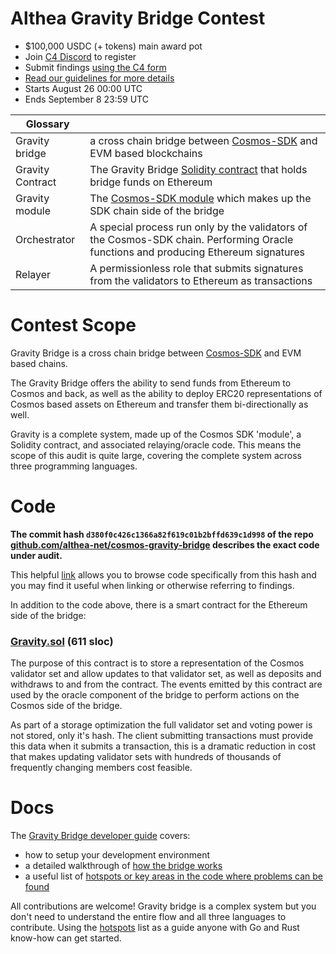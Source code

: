 # Althea Gravity Bridge Contest 
- $100,000 USDC (+ tokens) main award pot
- Join [C4 Discord](https://discord.gg/EY5dvm3evD) to register
- Submit findings [using the C4 form](https://code423n4.com/2021-08-althea-gravity-bridge-contest/submit)
- [Read our guidelines for more details](https://docs.code4rena.com/roles/wardens)
- Starts August 26 00:00 UTC
- Ends September 8 23:59 UTC

| Glossary| |
|-------------------------------|------------------------------------------------------|
| Gravity bridge | a cross chain bridge between [Cosmos-SDK](https://github.com/cosmos/cosmos-sdk/) and EVM based blockchains |
| Gravity Contract | The Gravity Bridge [Solidity contract](https://github.com/althea-net/cosmos-gravity-bridge/blob/main/solidity/contracts/Gravity.sol) that holds bridge funds on Ethereum  |
| Gravity module | The [Cosmos-SDK module](https://docs.cosmos.network/master/building-modules/intro.html) which makes up the SDK chain side of the bridge |
| Orchestrator | A special process run only by the validators of the Cosmos-SDK chain. Performing Oracle functions and producing Ethereum signatures |
| Relayer | A permissionless role that submits signatures from the validators to Ethereum as transactions |

# Contest Scope

Gravity Bridge is a cross chain bridge between [Cosmos-SDK](https://github.com/cosmos/cosmos-sdk/) and EVM based chains.

The Gravity Bridge offers the ability to send funds from Ethereum to Cosmos and back, as well as the ability to deploy ERC20 representations of Cosmos based assets on Ethereum and transfer them bi-directionally as well.

Gravity is a complete system, made up of the Cosmos SDK 'module', a Solidity contract, and associated relaying/oracle code. This means the scope of this audit is quite large, covering the complete system across three programming languages.

# Code

**The commit hash `d380f0c426c1366a82f619c01b2bffd639c1d998` of the repo [github.com/althea-net/cosmos-gravity-bridge](https://github.com/althea-net/cosmos-gravity-bridge/) describes the exact code under audit.**

This helpful [link](https://github.com/althea-net/cosmos-gravity-bridge/tree/d380f0c426c1366a82f619c01b2bffd639c1d998) allows you to browse code specifically from this hash and you may find it useful when linking or otherwise referring to findings.

In addition to the code above, there is a smart contract for the Ethereum side of the bridge:

### [Gravity.sol](https://github.com/althea-net/cosmos-gravity-bridge/blob/d380f0c426c1366a82f619c01b2bffd639c1d998/solidity/contracts/Gravity.sol) (611 sloc)

The purpose of this contract is to store a representation of the Cosmos validator set and allow updates to that validator set, as well as deposits and withdraws to and from the contract. The events emitted by this contract are used by the oracle component of the bridge to perform actions on the Cosmos side of the bridge.

As part of a storage optimization the full validator set and voting power is not stored, only it's hash. The client submitting transactions must provide this data when it submits a transaction, this is a dramatic reduction in cost that makes updating validator sets with hundreds of thousands of frequently changing members cost feasible.

# Docs

The [Gravity Bridge developer guide](https://github.com/althea-net/cosmos-gravity-bridge/tree/d380f0c426c1366a82f619c01b2bffd639c1d998#developer-guide) covers:
- how to setup your development environment
- a detailed walkthrough of [how the bridge works](https://github.com/althea-net/cosmos-gravity-bridge/blob/d380f0c426c1366a82f619c01b2bffd639c1d998/docs/developer/code-structure.md)
- a useful list of [hotspots or key areas in the code where problems can be found](https://github.com/althea-net/cosmos-gravity-bridge/blob/d380f0c426c1366a82f619c01b2bffd639c1d998/docs/developer/hotspots.md) 

All contributions are welcome! Gravity bridge is a complex system but you don't need to understand the entire flow and all three languages to contribute. Using the [hotspots](https://github.com/althea-net/cosmos-gravity-bridge/blob/d380f0c426c1366a82f619c01b2bffd639c1d998/docs/developer/hotspots.md) list as a guide anyone with Go and Rust know-how can get started.
